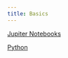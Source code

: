 ```yaml
---
title: Basics
---
```



[Jupiter Notebooks](https://www.kaggle.com/code/jhoward/jupyter-notebook-101)

[Python](https://www.kaggle.com/learn/python)